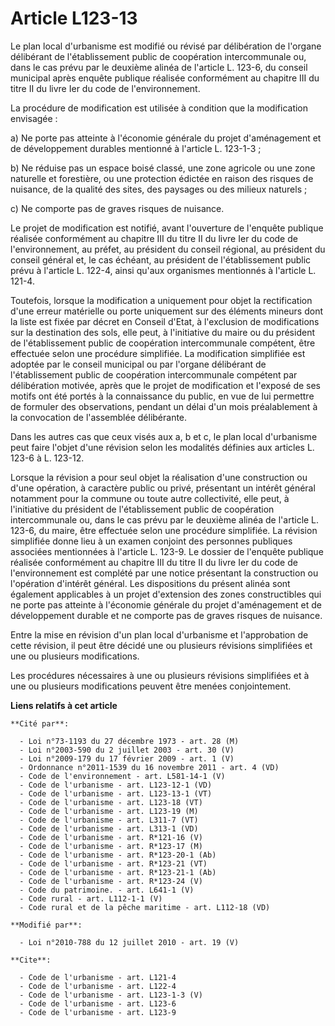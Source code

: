 # Article L123-13

Le plan local d'urbanisme est modifié ou révisé par délibération de l'organe délibérant de l'établissement public de
coopération intercommunale ou, dans le cas prévu par le deuxième alinéa de l'article L. 123-6, du conseil municipal après
enquête publique réalisée conformément au chapitre III du titre II du livre Ier du code de l'environnement. 

La procédure de modification est utilisée à condition que la modification envisagée : 

a) Ne porte pas atteinte à l'économie générale du projet d'aménagement et de développement durables mentionné à l'article L.
123-1-3 ; 

b) Ne réduise pas un espace boisé classé, une zone agricole ou une zone naturelle et forestière, ou une protection édictée en
raison des risques de nuisance, de la qualité des sites, des paysages ou des milieux naturels ; 

c) Ne comporte pas de graves risques de nuisance. 

Le projet de modification est notifié, avant l'ouverture de l'enquête publique réalisée conformément au chapitre III du titre
II du livre Ier du code de l'environnement, au préfet, au président du conseil régional, au président du conseil général et,
le cas échéant, au président de l'établissement public prévu à l'article L. 122-4, ainsi qu'aux organismes mentionnés à
l'article L. 121-4. 

Toutefois, lorsque la modification a uniquement pour objet la rectification d'une erreur matérielle ou porte uniquement sur
des éléments mineurs dont la liste est fixée par décret en Conseil d'Etat, à l'exclusion de modifications sur la destination
des sols, elle peut, à l'initiative du maire ou du président de l'établissement public de coopération intercommunale
compétent, être effectuée selon une procédure simplifiée. La modification simplifiée est adoptée par le conseil municipal ou
par l'organe délibérant de l'établissement public de coopération intercommunale compétent par délibération motivée, après que
le projet de modification et l'exposé de ses motifs ont été portés à la connaissance du public, en vue de lui permettre de
formuler des observations, pendant un délai d'un mois préalablement à la convocation de l'assemblée délibérante. 

Dans les autres cas que ceux visés aux a, b et c, le plan local d'urbanisme peut faire l'objet d'une révision selon les
modalités définies aux articles L. 123-6 à L. 123-12. 

Lorsque la révision a pour seul objet la réalisation d'une construction ou d'une opération, à caractère public ou privé,
présentant un intérêt général notamment pour la commune ou toute autre collectivité, elle peut, à l'initiative du président
de l'établissement public de coopération intercommunale ou, dans le cas prévu par le deuxième alinéa de l'article L. 123-6,
du maire, être effectuée selon une procédure simplifiée. La révision simplifiée donne lieu à un examen conjoint des personnes
publiques associées mentionnées à l'article L. 123-9. Le dossier de l'enquête publique réalisée conformément au chapitre III
du titre II du livre Ier du code de l'environnement est complété par une notice présentant la construction ou l'opération
d'intérêt général. Les dispositions du présent alinéa sont également applicables à un projet d'extension des zones
constructibles qui ne porte pas atteinte à l'économie générale du projet d'aménagement et de développement durable et ne
comporte pas de graves risques de nuisance. 

Entre la mise en révision d'un plan local d'urbanisme et l'approbation de cette révision, il peut être décidé une ou
plusieurs révisions simplifiées et une ou plusieurs modifications. 

Les procédures nécessaires à une ou plusieurs révisions simplifiées et à une ou plusieurs modifications peuvent être menées
conjointement.

**Liens relatifs à cet article**

	**Cité par**:

	  - Loi n°73-1193 du 27 décembre 1973 - art. 28 (M)
	  - Loi n°2003-590 du 2 juillet 2003 - art. 30 (V)
	  - Loi n°2009-179 du 17 février 2009 - art. 1 (V)
	  - Ordonnance n°2011-1539 du 16 novembre 2011 - art. 4 (VD)
	  - Code de l'environnement - art. L581-14-1 (V)
	  - Code de l'urbanisme - art. L123-12-1 (VD)
	  - Code de l'urbanisme - art. L123-13-1 (VT)
	  - Code de l'urbanisme - art. L123-18 (VT)
	  - Code de l'urbanisme - art. L123-19 (M)
	  - Code de l'urbanisme - art. L311-7 (VT)
	  - Code de l'urbanisme - art. L313-1 (VD)
	  - Code de l'urbanisme - art. R*121-16 (V)
	  - Code de l'urbanisme - art. R*123-17 (M)
	  - Code de l'urbanisme - art. R*123-20-1 (Ab)
	  - Code de l'urbanisme - art. R*123-21 (VT)
	  - Code de l'urbanisme - art. R*123-21-1 (Ab)
	  - Code de l'urbanisme - art. R*123-24 (V)
	  - Code du patrimoine. - art. L641-1 (V)
	  - Code rural - art. L112-1-1 (V)
	  - Code rural et de la pêche maritime - art. L112-18 (VD)

	**Modifié par**:

	  - Loi n°2010-788 du 12 juillet 2010 - art. 19 (V)

	**Cite**:

	  - Code de l'urbanisme - art. L121-4
	  - Code de l'urbanisme - art. L122-4
	  - Code de l'urbanisme - art. L123-1-3 (V)
	  - Code de l'urbanisme - art. L123-6
	  - Code de l'urbanisme - art. L123-9
